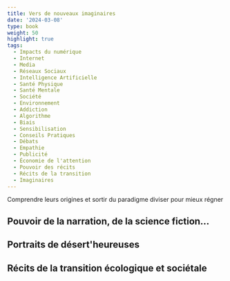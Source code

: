 ```yaml
---
title: Vers de nouveaux imaginaires
date: '2024-03-08'
type: book
weight: 50
highlight: true
tags:
  - Impacts du numérique
  - Internet
  - Media
  - Réseaux Sociaux
  - Intelligence Artificielle
  - Santé Physique
  - Santé Mentale
  - Société
  - Environnement
  - Addiction
  - Algorithme
  - Biais
  - Sensibilisation
  - Conseils Pratiques
  - Débats
  - Empathie
  - Publicité
  - Économie de l'attention
  - Pouvoir des récits
  - Récits de la transition
  - Imaginaires
---
```


Comprendre leurs origines et sortir du paradigme diviser pour mieux régner

<!--more-->

## Pouvoir de la narration, de la science fiction…

## Portraits de désert'heureuses

## Récits de la transition écologique et sociétale
